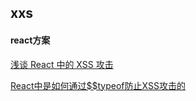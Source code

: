 ## xxs

#### react方案

[浅谈 React 中的 XSS 攻击](https://www.zoo.team/article/xss-in-react)

[React中是如何通过$$typeof防止XSS攻击的](https://juejin.cn/post/6844904137348349960)